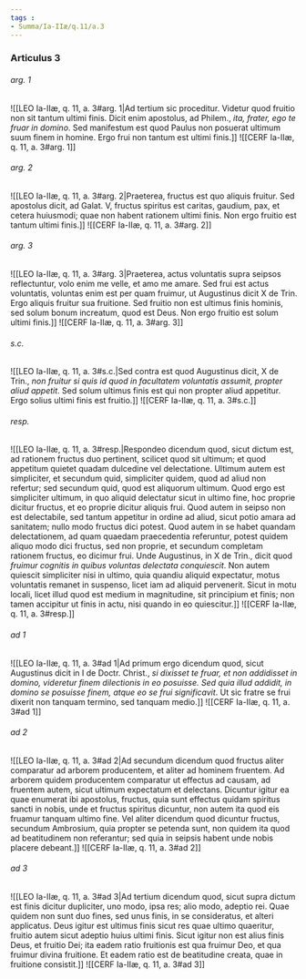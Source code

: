 ```yaml
---
tags : 
- Summa/Ia-IIæ/q.11/a.3
---
```


### Articulus 3

###### arg. 1
![[LEO Ia-IIæ, q. 11, a. 3#arg. 1|Ad tertium sic proceditur. Videtur quod fruitio non sit tantum ultimi finis. Dicit enim apostolus, ad Philem., *ita, frater, ego te fruar in domino*. Sed manifestum est quod Paulus non posuerat ultimum suum finem in homine. Ergo frui non tantum est ultimi finis.]]
![[CERF Ia-IIæ, q. 11, a. 3#arg. 1]]

###### arg. 2
![[LEO Ia-IIæ, q. 11, a. 3#arg. 2|Praeterea, fructus est quo aliquis fruitur. Sed apostolus dicit, ad Galat. V, fructus spiritus est caritas, gaudium, pax, et cetera huiusmodi; quae non habent rationem ultimi finis. Non ergo fruitio est tantum ultimi finis.]]
![[CERF Ia-IIæ, q. 11, a. 3#arg. 2]]

###### arg. 3
![[LEO Ia-IIæ, q. 11, a. 3#arg. 3|Praeterea, actus voluntatis supra seipsos reflectuntur, volo enim me velle, et amo me amare. Sed frui est actus voluntatis, voluntas enim est per quam fruimur, ut Augustinus dicit X de Trin. Ergo aliquis fruitur sua fruitione. Sed fruitio non est ultimus finis hominis, sed solum bonum increatum, quod est Deus. Non ergo fruitio est solum ultimi finis.]]
![[CERF Ia-IIæ, q. 11, a. 3#arg. 3]]

###### s.c.
![[LEO Ia-IIæ, q. 11, a. 3#s.c.|Sed contra est quod Augustinus dicit, X de Trin., *non fruitur si quis id quod in facultatem voluntatis assumit, propter aliud appetit*. Sed solum ultimus finis est qui non propter aliud appetitur. Ergo solius ultimi finis est fruitio.]]
![[CERF Ia-IIæ, q. 11, a. 3#s.c.]]

###### resp.
![[LEO Ia-IIæ, q. 11, a. 3#resp.|Respondeo dicendum quod, sicut dictum est, ad rationem fructus duo pertinent, scilicet quod sit ultimum; et quod appetitum quietet quadam dulcedine vel delectatione. Ultimum autem est simpliciter, et secundum quid, simpliciter quidem, quod ad aliud non refertur; sed secundum quid, quod est aliquorum ultimum. Quod ergo est simpliciter ultimum, in quo aliquid delectatur sicut in ultimo fine, hoc proprie dicitur fructus, et eo proprie dicitur aliquis frui. Quod autem in seipso non est delectabile, sed tantum appetitur in ordine ad aliud, sicut potio amara ad sanitatem; nullo modo fructus dici potest. Quod autem in se habet quandam delectationem, ad quam quaedam praecedentia referuntur, potest quidem aliquo modo dici fructus, sed non proprie, et secundum completam rationem fructus, eo dicimur frui. Unde Augustinus, in X de Trin., dicit quod *fruimur cognitis in quibus voluntas delectata conquiescit*. Non autem quiescit simpliciter nisi in ultimo, quia quandiu aliquid expectatur, motus voluntatis remanet in suspenso, licet iam ad aliquid pervenerit. Sicut in motu locali, licet illud quod est medium in magnitudine, sit principium et finis; non tamen accipitur ut finis in actu, nisi quando in eo quiescitur.]]
![[CERF Ia-IIæ, q. 11, a. 3#resp.]]

###### ad 1
![[LEO Ia-IIæ, q. 11, a. 3#ad 1|Ad primum ergo dicendum quod, sicut Augustinus dicit in I de Doctr. Christ., *si dixisset te fruar, et non addidisset in domino, videretur finem dilectionis in eo posuisse. Sed quia illud addidit, in domino se posuisse finem, atque eo se frui significavit*. Ut sic fratre se frui dixerit non tanquam termino, sed tanquam medio.]]
![[CERF Ia-IIæ, q. 11, a. 3#ad 1]]

###### ad 2
![[LEO Ia-IIæ, q. 11, a. 3#ad 2|Ad secundum dicendum quod fructus aliter comparatur ad arborem producentem, et aliter ad hominem fruentem. Ad arborem quidem producentem comparatur ut effectus ad causam, ad fruentem autem, sicut ultimum expectatum et delectans. Dicuntur igitur ea quae enumerat ibi apostolus, fructus, quia sunt effectus quidam spiritus sancti in nobis, unde et fructus spiritus dicuntur, non autem ita quod eis fruamur tanquam ultimo fine. Vel aliter dicendum quod dicuntur fructus, secundum Ambrosium, quia propter se petenda sunt, non quidem ita quod ad beatitudinem non referantur; sed quia in seipsis habent unde nobis placere debeant.]]
![[CERF Ia-IIæ, q. 11, a. 3#ad 2]]

###### ad 3
![[LEO Ia-IIæ, q. 11, a. 3#ad 3|Ad tertium dicendum quod, sicut supra dictum est finis dicitur dupliciter, uno modo, ipsa res; alio modo, adeptio rei. Quae quidem non sunt duo fines, sed unus finis, in se consideratus, et alteri applicatus. Deus igitur est ultimus finis sicut res quae ultimo quaeritur, fruitio autem sicut adeptio huius ultimi finis. Sicut igitur non est alius finis Deus, et fruitio Dei; ita eadem ratio fruitionis est qua fruimur Deo, et qua fruimur divina fruitione. Et eadem ratio est de beatitudine creata, quae in fruitione consistit.]]
![[CERF Ia-IIæ, q. 11, a. 3#ad 3]]

